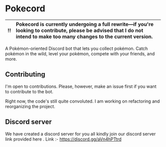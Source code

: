 
# Pokecord

:bangbang: | Pokecord is currently undergoing a full rewrite—if you're looking to contribute, please be advised that I do not intend to make too many changes to the current version.
:---: | :---

A Pokémon-oriented Discord bot that lets you collect pokémon. Catch pokémon in the wild, level your pokémon, compete with your friends, and more.

## Contributing

I'm open to contributions. Please, however, make an issue first if you want to contribute to the bot.

Right now, the code's still quite convoluted. I am working on refactoring and reorganizing the project.
## Discord server 
We have created a discord server for you all kindly join our discord server link provided here .
Link :- https://discord.gg/aVn4hPTtrd

